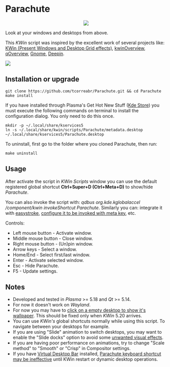 # Parachute

<p align="center">
  <img src="parachute.svg">
</p>

Look at your windows and desktops from above.

This *KWin* script was inspired by the excellent work of several projects like: [KWin (Present Windows and Desktop Grid effects)](https://github.com/KDE/kwin), [kwinOverview](https://github.com/astatide/kwinOverview), [qOverview](https://gitlab.com/bharadwaj-raju/QOverview), [Gnome](https://www.gnome.org/), [Deepin](https://www.deepin.org/).

![](parachute.png)

## Installation or upgrade

  ```
  git clone https://github.com/tcorreabr/Parachute.git && cd Parachute
  make install
  ```

If you have installed through Plasma's Get Hot New Stuff ([Kde Store](https://store.kde.org/p/1370195/)) you must execute the following commands on terminal to install the configuration dialog. You only need to do this once.

  ```
  mkdir -p ~/.local/share/kservices5
  ln -s ~/.local/share/kwin/scripts/Parachute/metadata.desktop ~/.local/share/kservices5/Parachute.desktop
  ```

To uninstall, first go to the folder where you cloned Parachute, then run:

  ```
  make uninstall
  ```

## Usage

After activate the script in *KWin Scripts* window you can use the default registered global shortcut **Ctrl+Super+D (Ctrl+Meta+D)** to show/hide *Parachute*.
  
You can also invoke the script with: *qdbus org.kde.kglobalaccel /component/kwin invokeShortcut Parachute*. Similarly you can: integrate it with [easystroke](https://github.com/thjaeger/easystroke), [configure it to be invoked with meta key](https://github.com/tcorreabr/Parachute/issues/30), etc.

Controls:
* Left mouse button - Activate window.
* Middle mouse button - Close window.
* Right mouse button - (Un)pin window.
* Arrow keys - Select a window.
* Home/End - Select first/last window.
* Enter - Activate selected window.
* Esc - Hide Parachute.
* F5 - Update settings.

## Notes

* Developed and tested in *Plasma* >= 5.18 and *Qt* >= 5.14.
* For now it doesn't work on *Wayland*.
* For now you may have to [click on a empty desktop to show it's wallpaper](https://github.com/tcorreabr/Parachute/issues/6). This should be fixed only when *KWin* 5.20 arrives.
* You can use *KWin's* global shortcuts normally while using this script. To navigate between your desktops for example.
* If you are using "Slide" animation to switch desktops, you may want to enable the "Slide docks" option to avoid some [unwanted visual effects](https://github.com/tcorreabr/Parachute/issues/1).
* If you are having poor performance on animations, try to change "Scale method" to "Smooth" or "Crisp" in Compositor settings.
* If you have [Virtual Desktop Bar](https://github.com/wsdfhjxc/virtual-desktop-bar) installed, [Parachute keyboard shortcut may be ineffective](https://github.com/tcorreabr/Parachute/issues/14) until KWin restart or dynamic desktop operations.

